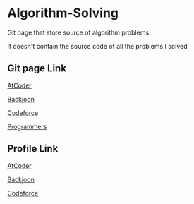 # Algorithm-Solving

Git page that store source of algorithm problems

It doesn't contain the source code of all the problems I solved

<h2> Git page Link </h2>

[AtCoder](https://github.com/sweatpotato13/Algorithm-Solving/tree/master/AtCoder)


[Backjoon](https://github.com/sweatpotato13/Algorithm-Solving/tree/master/Backjoon)


[Codeforce](https://github.com/sweatpotato13/Algorithm-Solving/tree/master/Codeforces)


[Programmers](https://github.com/sweatpotato13/Algorithm-Solving/tree/master/Programmers)

<h2> Profile Link </h2>

[AtCoder](https://atcoder.jp/users/CuteWisp)


[Backjoon](https://www.acmicpc.net/user/sweatpotato)


[Codeforce](https://codeforces.com/profile/CuteWisp)
